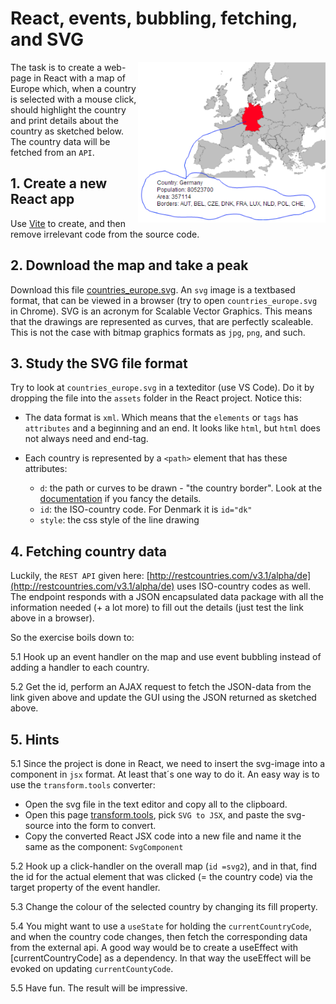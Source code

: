 # React, events, bubbling, fetching, and SVG

<img src="../images/europe_map.png" width="300" align="right"/>

The task is to create a web-page in React with a map of Europe which, when a country is selected with a mouse click, should highlight the country and print details about the country as sketched below. The country data will be fetched from an `API`.

## 1. Create a new React app

Use [Vite](../../setup/vite.md) to create, and then remove irrelevant code from the source code.

## 2. Download the map and take a peak

Download this file [countries_europe.svg](../images/countries_europe.svg). An `svg` image is a textbased format, that can be viewed in a browser (try to open `countries_europe.svg` in Chrome). SVG is an acronym for Scalable Vector Graphics. This means that the drawings are represented as curves, that are perfectly scaleable. This is not the case with bitmap graphics formats as `jpg`, `png`, and such.

## 3. Study the SVG file format

Try to look at `countries_europe.svg` in a texteditor (use VS Code). Do it by dropping the file into the `assets` folder in the React project. Notice this:

- The data format is `xml`. Which means that the `elements` or `tags` has `attributes` and a beginning and an end. It looks like `html`, but `html` does not always need and end-tag.

- Each country is represented by a `<path>` element that has these attributes:
  - `d`: the path or curves to be drawn - "the country border". Look at the [documentation](https://developer.mozilla.org/en-US/docs/Web/SVG/Attribute/d) if you fancy the details.
  - `id`: the ISO-country code. For Denmark it is `id="dk"`
  - `style`: the css style of the line drawing

## 4. Fetching country data

Luckily, the `REST API` given here: [http://restcountries.com/v3.1/alpha/de](http://restcountries.com/v3.1/alpha/de) uses ISO-country codes as well. The endpoint responds with a JSON encapsulated data package with all the information needed (+ a lot more) to fill out the details (just test the link above in a browser).

So the exercise boils down to: 

5.1 Hook up an event handler on the map and use event bubbling instead of adding a handler to each country.

5.2 Get the id, perform an AJAX request to fetch the JSON-data from the link given above and update the GUI using the JSON returned as sketched above.

## 5. Hints

5.1 Since the project is done in React, we need to insert the svg-image into a component in `jsx` format. At least that´s one way to do it. An easy way is to use the `transform.tools` converter:

- Open the svg file in the text editor and copy all to the clipboard.
- Open this page [transform.tools](https://transform.tools/), pick `SVG to JSX`, and paste the svg-source into the form to convert.
- Copy the converted React JSX code into a new file and name it the same as the component: `SvgComponent`

5.2 Hook up a click-handler on the overall map (`id =svg2`), and in that, find the id for the actual element that was clicked (= the country code) via the target property of the event handler.

5.3 Change the colour of the selected country by changing its fill property.

5.4 You might want to use a `useState` for holding the `currentCountryCode`, and when the country code changes, then fetch the corresponding data from the external api. A good way would be to create a useEffect with [currentCountryCode] as a dependency. In that way the useEffect will be evoked on updating `currentCountyCode`.

5.5 Have fun. The result will be impressive.
